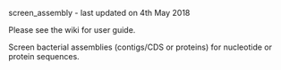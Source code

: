 screen_assembly - last updated on 4th May 2018

Please see the wiki for user guide.

Screen bacterial assemblies (contigs/CDS or proteins) for nucleotide or protein sequences.
